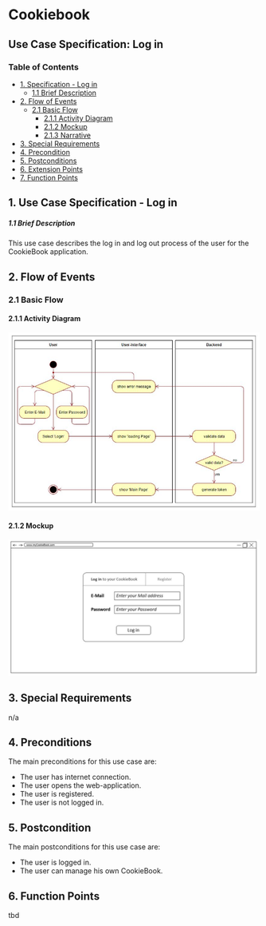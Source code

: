 # Cookiebook
## Use Case Specification: Log in
### Table of Contents
- [1. Specification - Log in](#1-specification-Login)
    - [1.1 Brief Description](#11-brief-description)
- [2. Flow of Events](#2-flow-of-events)
    - [2.1 Basic Flow](#21-basic-flow)
        - [2.1.1 Activity Diagram](#211-activity-diagram)
        - [2.1.2 Mockup](#212-mockup)
        - [2.1.3 Narrative](#213-narrative)
- [3. Special Requirements](#3-special-requirements)
- [4. Precondition](#4-preconditions)  
- [5. Postconditions](#5-postconditions)
- [6. Extension Points](#6-extension-points)
- [7. Function Points](#7-function-points)

## 1. Use Case Specification - Log in
##### 1.1 Brief Description
This use case describes the log in and log out process of the user for the CookieBook application.

## 2. Flow of Events
### 2.1 Basic Flow
#### 2.1.1 Activity Diagram
![Activity Diagram](images/UCD_Login.JPG)
#### 2.1.2 Mockup
![MockUp](images/Loginpage.JPG)
## 3. Special Requirements
n/a
## 4. Preconditions
The main preconditions for this use case are:
- The user has internet connection.
- The user opens the web-application.
- The user is registered.
- The user is not logged in.
## 5. Postcondition
The main postconditions for this use case are:
 - The user is logged in.
 - The user can manage his own CookieBook.
## 6. Function Points
tbd                                                                                                                                                        
